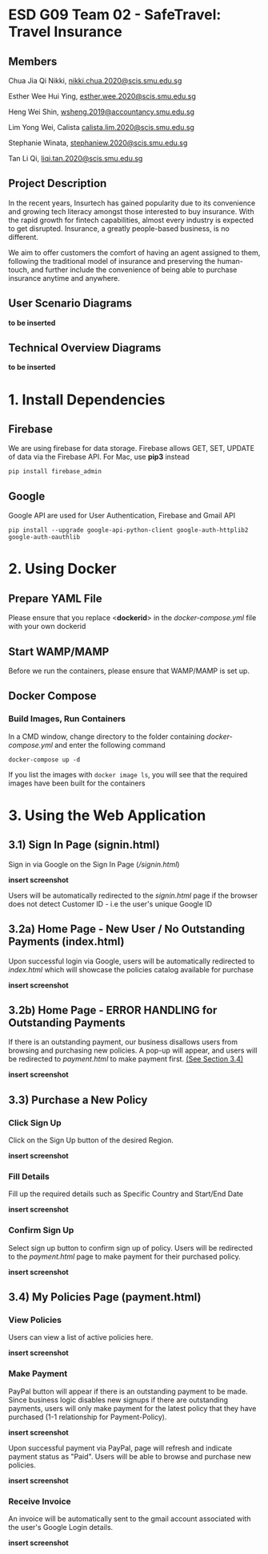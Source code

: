 # ESD G09 Team 02 - SafeTravel: Travel Insurance

## Members
Chua Jia Qi Nikki, nikki.chua.2020@scis.smu.edu.sg

Esther Wee Hui Ying, esther.wee.2020@scis.smu.edu.sg 

Heng Wei Shin, wsheng.2019@accountancy.smu.edu.sg

Lim Yong Wei, Calista calista.lim.2020@scis.smu.edu.sg

Stephanie Winata, stephaniew.2020@scis.smu.edu.sg

Tan Li Qi, liqi.tan.2020@scis.smu.edu.sg

## Project Description

In the recent years, Insurtech has gained popularity due to its convenience and growing tech literacy amongst those interested to buy insurance. With the rapid growth for fintech capabilities, almost every industry is expected to get disrupted. Insurance, a greatly people-based business, is no different. 

We aim to offer customers the comfort of having an agent assigned to them, following the traditional model of insurance and preserving the human-touch, and further include the convenience of being able to purchase insurance anytime and anywhere. 

## User Scenario Diagrams

**to be inserted**

## Technical Overview Diagrams

**to be inserted**


# 1. Install Dependencies

## Firebase
We are using firebase for data storage. Firebase allows GET, SET, UPDATE of data via the Firebase API. For Mac, use **pip3** instead

```
pip install firebase_admin
```

## Google
Google API are used for User Authentication, Firebase and Gmail API
```
pip install --upgrade google-api-python-client google-auth-httplib2 google-auth-oauthlib
```


# 2. Using Docker

## Prepare YAML File
Please ensure that you replace \<**dockerid**\> in the _docker-compose.yml_ file with your own dockerid

## Start WAMP/MAMP
Before we run the containers, please ensure that WAMP/MAMP is set up.

## Docker Compose
### Build Images, Run Containers
In a CMD window, change directory to the folder containing _docker-compose.yml_ and enter the following command 
```
docker-compose up -d
```
If you list the images with `docker image ls`, you will see that the required images have been built for the containers


# 3. Using the Web Application

## 3.1) Sign In Page (signin.html)

Sign in via Google on the Sign In Page (_/signin.html_) 

**insert screenshot**

Users will be automatically redirected to the _signin.html_ page if the browser does not detect Customer ID - i.e the user's unique Google ID

## 3.2a) Home Page - New User / No Outstanding Payments (index.html)

Upon successful login via Google, users will be automatically redirected to _index.html_ which will showcase the policies catalog available for purchase

**insert screenshot**

## 3.2b) Home Page - ERROR HANDLING for Outstanding Payments

If there is an outstanding payment, our business disallows users from browsing and purchasing new policies. A pop-up will appear, and users will be redirected to _payment.html_ to make payment first. [(See Section 3.4)](#makepayment)

**insert screenshot**


## 3.3) Purchase a New Policy

### Click Sign Up
Click on the Sign Up button of the desired Region.

**insert screenshot**

### Fill Details
Fill up the required details such as Specific Country and Start/End Date

**insert screenshot**

### Confirm Sign Up
Select sign up button to confirm sign up of policy. Users will be redirected to the _payment.html_ page to make payment for their purchased policy.

**insert screenshot**


## 3.4) My Policies Page (payment.html)

### View Policies
Users can view a list of active policies here. 

**insert screenshot**

<a name="makepayment"></a>
### Make Payment
PayPal button will appear if there is an outstanding payment to be made. Since business logic disables new signups if there are outstanding payments, users will only make payment for the latest policy that they have purchased (1-1 relationship for Payment-Policy).

**insert screenshot**


Upon successful payment via PayPal, page will refresh and indicate payment status as "Paid". Users will be able to browse and purchase new policies.

**insert screenshot**

### Receive Invoice

An invoice will be automatically sent to the gmail account associated with the user's Google Login details.

**insert screenshot**




